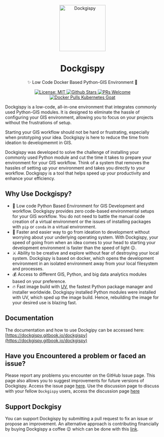 <p align="center">
  <a href="https://madhuakula.com/kubernetes-goat">
    <img alt="Dockgispy" src="kubernetes-goat-logo.png" width="150" />
  </a>
</p>
<h1 align="center">
  Dockgispy
</h1>
<p align="center">
    ✨ Low Code Docker Based Python-GIS Environment  🚀
</p>

<p align="center">   
    <a href="https://github.com/idowuilekura/dockgispy/blob/master/LICENSE">
        <img alt="License: MIT" src="https://img.shields.io/badge/License-MIT-blue.svg" />
    </a>       
    <a href="https://github.com/madhuakula/kubernetes-goat/stargazers">
        <img alt="Github Stars" src="https://img.shields.io/github/stars/idowuilekura/dockgispy" />
    </a>    
    <a href="https://github.com/madhuakula/kubernetes-goat/pulls">
        <img alt="PRs Welcome" src="https://img.shields.io/badge/PRs-welcome-brightgreen.svg" />
    </a>    
    <a href="https://hub.docker.com/r/idowuilekura/dockgispy">
        <img alt="Docker Pulls Kubernetes Goat" src="https://img.shields.io/docker/pulls/idowuilekura/dockgispy" />
    </a>    
</p>


Dockgispy is a low-code, all-in-one environment that integrates commonly used Python-GIS modules. It is designed to eliminate the hassle of configuring your GIS environment, allowing you to focus on your projects without the frustrations of setup.

Starting your GIS workflow should not be hard or frustrating, especially when prototyping your idea. Dockgispy is here to reduce the time from ideation to developmemnt in GIS.

Dockgispy was developed to solve the challenge of installing your commonly used Python module and cut the time it takes to prepare your environment for your GIS workflow. Think of a system that removes the hassles of setting up your environment and takes you directly to your workflow. Dockgispy is a tool that helps speed up your productivity and enhance your efficiency.

## Why Use Dockgispy?
-    🫙 Low code Python Based Environment for GIS Development and workflow. Dockgispy provides zero code-based environmental setups for your GIS workflow. You do not need to battle the manual code creation of a virtual environment or the issues of installing packages with `pip` or `conda` in a virtual environment.  
- 🥰 Faster and easier way to go from ideation to development without worrying about your underlying operating system. With Dockgispy, your speed of going from when an idea comes to your head to starting your development environment is faster than the speed of light 😉. 
- ⚔ Ability to be creative and explore without fear of destroying your local system. Dockgispy is based on docker, which opens the development environment in an isolated environment away from your local filesystem and processes.
- 💰 Access to different GIS, Python, and big data analytics modules based on your preference. 
- 🔥 Fast image build with  [UV](https://astral.sh/blog/uv), the fastest Python package manager and installer worldwide. Dockgispy installed Python modules were installed with UV, which sped up the image build. Hence, rebuilding the image for your desired use is blazing fast. 

## Documentation
The documentation and how to use Dockgipy can be accessed here: [https://dockgispy.gitbook.io/dockgispy](https://dockgispy.gitbook.io/dockgispy)

## Have you Encountered a problem or faced an issue?
Please report any problems you encounter on the GitHub Issue page. This page also allows you to suggest improvements for future versions of Dockgispy. Access the issue page [here](https://github.com/Idowuilekura/dockgispy/issues). Use the discussion page to discuss with your fellow `Dockgispy` users, access the discussion page [here](https://github.com/Idowuilekura/dockgispy/discussions)

## Support Dockgisy
You can support Dockgispy by submitting a pull request to fix an issue or propose an improvement. An alternative approach is contributing financially by buying Dockgispy a coffee 😉 which can be done with this [link](https://buymeacoffee.com/idowuilekura).
